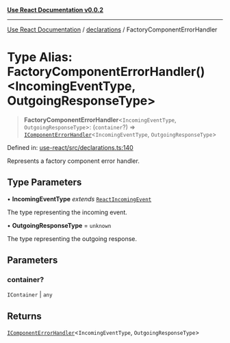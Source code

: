 [**Use React Documentation v0.0.2**](../../README.md)

***

[Use React Documentation](../../modules.md) / [declarations](../README.md) / FactoryComponentErrorHandler

# Type Alias: FactoryComponentErrorHandler()\<IncomingEventType, OutgoingResponseType\>

> **FactoryComponentErrorHandler**\<`IncomingEventType`, `OutgoingResponseType`\>: (`container`?) => [`IComponentErrorHandler`](../interfaces/IComponentErrorHandler.md)\<`IncomingEventType`, `OutgoingResponseType`\>

Defined in: [use-react/src/declarations.ts:140](https://github.com/stonemjs/use-react/blob/48b0fa89405b138aef5b9a5bc1a85e12108c1404/src/declarations.ts#L140)

Represents a factory component error handler.

## Type Parameters

• **IncomingEventType** *extends* [`ReactIncomingEvent`](ReactIncomingEvent.md)

The type representing the incoming event.

• **OutgoingResponseType** = `unknown`

The type representing the outgoing response.

## Parameters

### container?

`IContainer` | `any`

## Returns

[`IComponentErrorHandler`](../interfaces/IComponentErrorHandler.md)\<`IncomingEventType`, `OutgoingResponseType`\>
